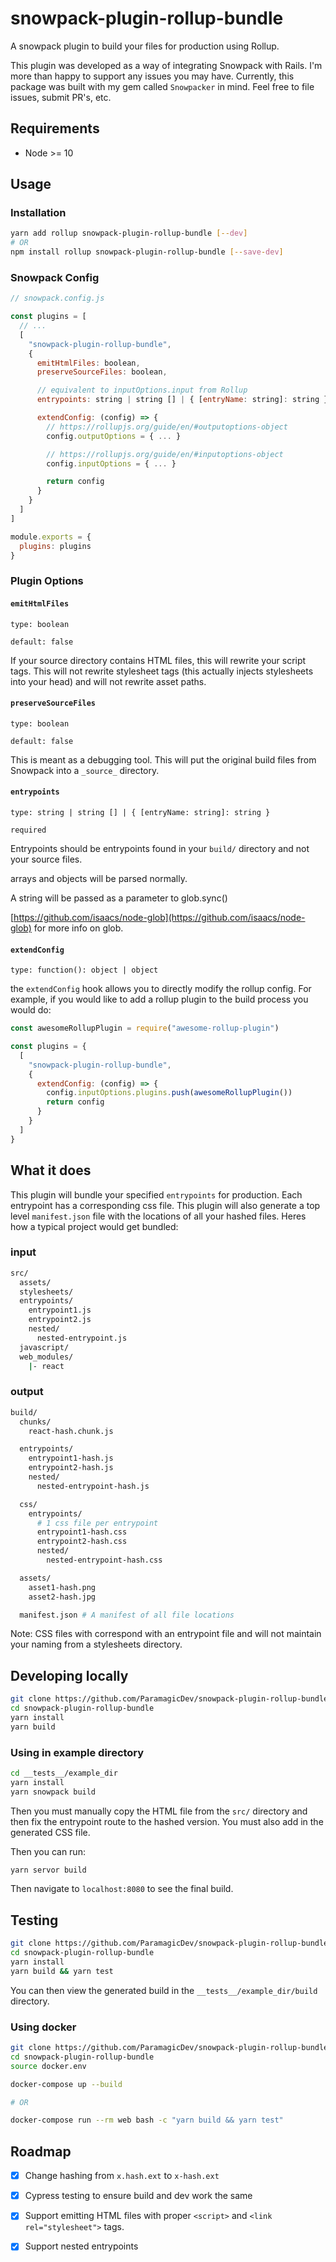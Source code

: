 # snowpack-plugin-rollup-bundle

A snowpack plugin to build your files for production using Rollup.

This plugin was developed as a way of integrating Snowpack with Rails.
I'm more than happy to support any issues you may have. Currently, this
package was built with my gem called `Snowpacker` in mind. Feel free to
file issues, submit PR's, etc.

## Requirements

- Node >= 10

## Usage

### Installation

```bash
yarn add rollup snowpack-plugin-rollup-bundle [--dev]
# OR
npm install rollup snowpack-plugin-rollup-bundle [--save-dev]
```

### Snowpack Config

```js
// snowpack.config.js

const plugins = [
  // ...
  [
    "snowpack-plugin-rollup-bundle",
    {
      emitHtmlFiles: boolean,
      preserveSourceFiles: boolean,

      // equivalent to inputOptions.input from Rollup
      entrypoints: string | string [] | { [entryName: string]: string },

      extendConfig: (config) => {
        // https://rollupjs.org/guide/en/#outputoptions-object
        config.outputOptions = { ... }

        // https://rollupjs.org/guide/en/#inputoptions-object
        config.inputOptions = { ... }

        return config
      }
    }
  ]
]

module.exports = {
  plugins: plugins
}
```

### Plugin Options

#### `emitHtmlFiles`

`type: boolean`

`default: false`

If your source directory contains HTML files, this will rewrite your
script tags. This will not rewrite stylesheet tags (this actually
injects stylesheets into your head) and will not rewrite asset paths.

#### `preserveSourceFiles`

`type: boolean`

`default: false`

This is meant as a debugging tool. This will put the original build
files from Snowpack into a `_source_` directory.

#### `entrypoints`

`type: string | string [] | { [entryName: string]: string }`

`required`

Entrypoints should be entrypoints found in your `build/` directory and
not your source files.

arrays and objects will be parsed normally.

A string will be passed as a parameter to glob.sync()

[https://github.com/isaacs/node-glob](https://github.com/isaacs/node-glob)
for more info on glob.

#### `extendConfig`

`type: function(): object | object`

the `extendConfig` hook allows you to directly modify the rollup config.
For example, if you would like to add a rollup plugin to the build
process you would do:

```js
const awesomeRollupPlugin = require("awesome-rollup-plugin")

const plugins = {
  [
    "snowpack-plugin-rollup-bundle",
    {
      extendConfig: (config) => {
        config.inputOptions.plugins.push(awesomeRollupPlugin())
        return config
      }
    }
  ]
}
```


## What it does

This plugin will bundle your specified `entrypoints` for production.
Each entrypoint has a corresponding css file. This plugin will also
generate a top level `manifest.json` file with the locations of all your
hashed files. Heres how a typical project would get bundled:

### input

```bash
src/
  assets/
  stylesheets/
  entrypoints/
    entrypoint1.js
    entrypoint2.js
    nested/
      nested-entrypoint.js
  javascript/
  web_modules/
    |- react
```

### output

```bash
build/
  chunks/
    react-hash.chunk.js

  entrypoints/
    entrypoint1-hash.js
    entrypoint2-hash.js
    nested/
      nested-entrypoint-hash.js

  css/
    entrypoints/
      # 1 css file per entrypoint
      entrypoint1-hash.css
      entrypoint2-hash.css
      nested/
        nested-entrypoint-hash.css

  assets/
    asset1-hash.png
    asset2-hash.jpg

  manifest.json # A manifest of all file locations
```

Note: CSS files with correspond with an entrypoint file and will not
maintain your naming from a stylesheets directory.

## Developing locally

```bash
git clone https://github.com/ParamagicDev/snowpack-plugin-rollup-bundle
cd snowpack-plugin-rollup-bundle
yarn install
yarn build
```


### Using in example directory

```bash
cd __tests__/example_dir
yarn install
yarn snowpack build
```

Then you must manually copy the HTML file from the `src/` directory
and then fix the entrypoint route to the hashed version. You must
also add in the generated CSS file.

Then you can run:

```bash
yarn servor build
```

Then navigate to `localhost:8080` to see the final build.

## Testing

```bash
git clone https://github.com/ParamagicDev/snowpack-plugin-rollup-bundle/tree/development/
cd snowpack-plugin-rollup-bundle
yarn install
yarn build && yarn test
```

You can then view the generated build in the `__tests__/example_dir/build` directory.

### Using docker

```bash
git clone https://github.com/ParamagicDev/snowpack-plugin-rollup-bundle/tree/development/
cd snowpack-plugin-rollup-bundle
source docker.env

docker-compose up --build

# OR

docker-compose run --rm web bash -c "yarn build && yarn test"
```

## Roadmap

- [x] Change hashing from `x.hash.ext` to `x-hash.ext`

- [x] Cypress testing to ensure build and dev work the same

- [x] Support emitting HTML files with proper `<script>` and `<link
rel="stylesheet">` tags.

- [x] Support nested entrypoints
